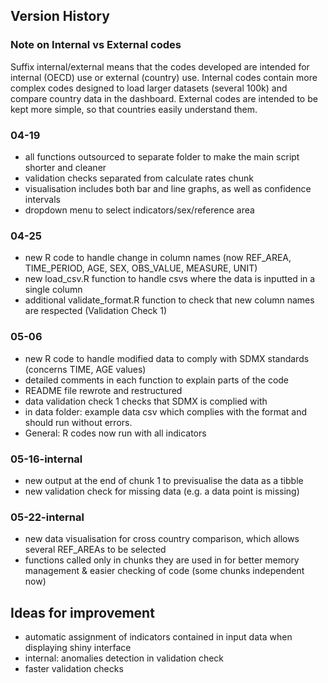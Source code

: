 ## Version History

### Note on Internal vs External codes
Suffix internal/external means that the codes developed are intended for internal (OECD) use or external (country) use.
Internal codes contain more complex codes designed to load larger datasets (several 100k) and compare country data in the dashboard. 
External codes are intended to be kept more simple, so that countries easily understand them.

### 04-19
- all functions outsourced to separate folder to make the main script shorter and cleaner
- validation checks separated from calculate rates chunk
- visualisation includes both bar and line graphs, as well as confidence intervals
- dropdown menu to select indicators/sex/reference area

### 04-25
- new R code to handle change in column names (now REF_AREA, TIME_PERIOD, AGE, SEX, OBS_VALUE, MEASURE, UNIT)
- new load_csv.R function to handle csvs where the data is inputted in a single column
- additional validate_format.R function to check that new column names are respected (Validation Check 1)


### 05-06
- new R code to handle modified data to comply with SDMX standards (concerns TIME, AGE values)
- detailed comments in each function to explain parts of the code
- README file rewrote and restructured
- data validation check 1 checks that SDMX is complied with
- in data folder: example data csv which complies with the format and should run without errors.
- General: R codes now run with all indicators

### 05-16-internal
- new output at the end of chunk 1 to previsualise the data as a tibble
- new validation check for missing data (e.g. a data point is missing)


### 05-22-internal
- new data visualisation for cross country comparison, which allows several REF_AREAs to be selected
- functions called only in chunks they are used in for better memory management & easier checking of code (some chunks independent now)


## Ideas for improvement
- automatic assignment of indicators contained in input data when displaying shiny interface
- internal: anomalies detection in validation check
- faster validation checks
